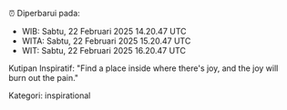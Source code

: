 ⏰ Diperbarui pada:
- WIB: Sabtu, 22 Februari 2025 14.20.47 UTC
- WITA: Sabtu, 22 Februari 2025 15.20.47 UTC
- WIT: Sabtu, 22 Februari 2025 16.20.47 UTC

Kutipan Inspiratif:
"Find a place inside where there's joy, and the joy will burn out the pain."


Kategori: inspirational

